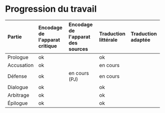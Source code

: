 # Progression du travail
|Partie|Encodage de l'apparat critique|Encodage de l'apparat des sources|Traduction littérale|Traduction adaptée|
|:-----|:-----------------------------|:--------------------------------|:-------------------|:-----------------|
|Prologue|ok||ok||
|Accusation|ok||en cours||
|Défense|ok|en cours (PJ)|en cours||
|Dialogue|ok||ok||
|Arbitrage|ok||ok||
|Épilogue|ok||ok||
